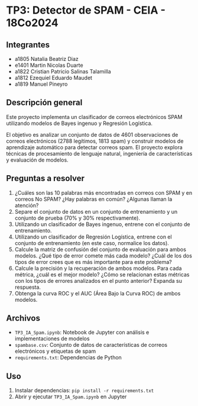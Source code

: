 # TP3: Detector de SPAM - CEIA - 18Co2024

## Integrantes

- a1805 Natalia Beatriz Diaz
- e1401 Martin Nicolas Duarte
- a1822 Cristian Patricio Salinas Talamilla
- a1812 Ezequiel Eduardo Maudet
- a1819 Manuel Pineyro

## Descripción general

Este proyecto implementa un clasificador de correos electrónicos SPAM utilizando modelos de Bayes ingenuo y Regresión Logística.

El objetivo es analizar un conjunto de datos de 4601 observaciones de correos electrónicos (2788 legítimos, 1813 spam) y construir modelos de aprendizaje automático para detectar correos spam. El proyecto explora técnicas de procesamiento de lenguaje natural, ingeniería de características y evaluación de modelos.

## Preguntas a resolver

1. ¿Cuáles son las 10 palabras más encontradas en correos con SPAM y en correos No SPAM? ¿Hay palabras en común? ¿Algunas llaman la atención?
2. Separe el conjunto de datos en un conjunto de entrenamiento y un conjunto de prueba (70% y 30% respectivamente).
3. Utilizando un clasificador de Bayes ingenuo, entrene con el conjunto de entrenamiento.
4. Utilizando un clasificador de Regresión Logística, entrene con el conjunto de entrenamiento (en este caso, normalice los datos).
5. Calcule la matriz de confusión del conjunto de evaluación para ambos modelos. ¿Qué tipo de error comete más cada modelo? ¿Cuál de los dos tipos de error crees que es más importante para este problema?
6. Calcule la precisión y la recuperación de ambos modelos. Para cada métrica, ¿cuál es el mejor modelo? ¿Cómo se relacionan estas métricas con los tipos de errores analizados en el punto anterior? Expanda su respuesta.
7. Obtenga la curva ROC y el AUC (Área Bajo la Curva ROC) de ambos modelos.

## Archivos

- `TP3_IA_Spam.ipynb`: Notebook de Jupyter con análisis e implementaciones de modelos
- `spambase.csv`: Conjunto de datos de características de correos electrónicos y etiquetas de spam
- `requirements.txt`: Dependencias de Python

## Uso

1. Instalar dependencias: `pip install -r requirements.txt`
2. Abrir y ejecutar `TP3_IA_Spam.ipynb` en Jupyter

